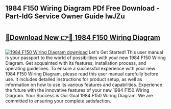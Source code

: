 ## 1984 F150 Wiring Diagram PDf Free Download - Part-ldG Service Owner Guide lwJZu

# <h2><a href="http://dflr34k.blite.top/?on=1984+F150+Wiring+Diagram">🔗Download New 👉🔴 1984 F150 Wiring Diagram</a></h2>

[![1984 F150 Wiring Diagram download](https://i.imgur.com/lujVjoI.png)](http://dflr34k.blite.top/?on=1984+F150+Wiring+Diagram)
Let's Get Started! This user manual is your passport to the world of possibilities with your new 1984 F150 Wiring Diagram. Get acquainted with its features, installation process, and operating guidelines. To ensure a successful experience with your new 1984 F150 Wiring Diagram, please read this user manual carefully before use. It includes detailed instructions for product setup, as well as information on how to use its various features and capabilities. Experience the future with the innovative features of your new 1984 F150 Wiring Diagram. Your Success is Our Goal 1984 F150 Wiring Diagram. We are committed to ensuring your complete satisfaction.
